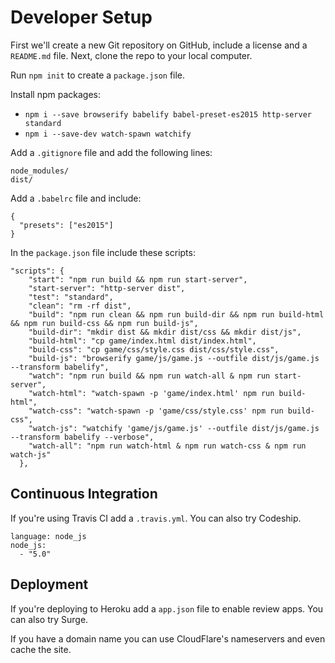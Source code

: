 # Developer Setup

First we'll create a new Git repository on GitHub, include a license and a `README.md` file. Next, clone the repo to your local computer.

Run `npm init` to create a `package.json` file.

Install npm packages:
  - `npm i --save browserify babelify babel-preset-es2015 http-server standard`
  - `npm i --save-dev watch-spawn watchify`

Add a `.gitignore` file and add the following lines:
```
node_modules/
dist/
```

Add a `.babelrc` file and include:
```
{
  "presets": ["es2015"]
}
```

In the `package.json` file include these scripts:
```
"scripts": {
    "start": "npm run build && npm run start-server",
    "start-server": "http-server dist",
    "test": "standard",
    "clean": "rm -rf dist",
    "build": "npm run clean && npm run build-dir && npm run build-html && npm run build-css && npm run build-js",
    "build-dir": "mkdir dist && mkdir dist/css && mkdir dist/js",
    "build-html": "cp game/index.html dist/index.html",
    "build-css": "cp game/css/style.css dist/css/style.css",
    "build-js": "browserify game/js/game.js --outfile dist/js/game.js --transform babelify",
    "watch": "npm run build && npm run watch-all & npm run start-server",
    "watch-html": "watch-spawn -p 'game/index.html' npm run build-html",
    "watch-css": "watch-spawn -p 'game/css/style.css' npm run build-css",
    "watch-js": "watchify 'game/js/game.js' --outfile dist/js/game.js --transform babelify --verbose",
    "watch-all": "npm run watch-html & npm run watch-css & npm run watch-js"
  },
```

## Continuous Integration
If you're using Travis CI add a `.travis.yml`. You can also try Codeship.
```
language: node_js
node_js:
  - "5.0"
```

## Deployment
If you're deploying to Heroku add a `app.json` file to enable review apps. You can also try Surge.

If you have a domain name you can use CloudFlare's nameservers and even cache the site. 
